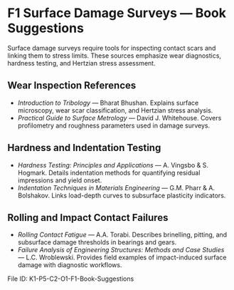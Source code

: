 # F1 Surface Damage Surveys — Book Suggestions

Surface damage surveys require tools for inspecting contact scars and linking them to stress limits. These sources emphasize wear diagnostics, hardness testing, and Hertzian stress assessment.

## Wear Inspection References
- *Introduction to Tribology* — Bharat Bhushan. Explains surface microscopy, wear scar classification, and Hertzian stress analysis.
- *Practical Guide to Surface Metrology* — David J. Whitehouse. Covers profilometry and roughness parameters used in damage surveys.

## Hardness and Indentation Testing
- *Hardness Testing: Principles and Applications* — A. Vingsbo & S. Hogmark. Details indentation methods for quantifying residual impressions and yield onset.
- *Indentation Techniques in Materials Engineering* — G.M. Pharr & A. Bolshakov. Links load-depth curves to subsurface plasticity indicators.

## Rolling and Impact Contact Failures
- *Rolling Contact Fatigue* — A.A. Torabi. Describes brinelling, pitting, and subsurface damage thresholds in bearings and gears.
- *Failure Analysis of Engineering Structures: Methods and Case Studies* — L.C. Wroblewski. Provides field examples of impact-induced surface damage with diagnostic workflows.

File ID: K1-P5-C2-O1-F1-Book-Suggestions
